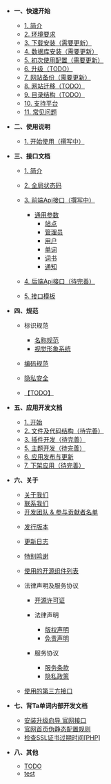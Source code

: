 - **一、快速开始**

	- [1. 简介](/manual/start/introduction)
	- [2. 环境要求](/manual/start/requirements)
	- [3. 下载安装（需要更新）](/manual/start/install)
	- [4. 数据库安装（需要更新）](/manual/start/database)
	- [5. 初次使用配置（需要更新）](/manual/start/initial-configuration)
	- [6. 升级（TODO）](/manual/start/upgrade)
	- [7. 网站备份（需要更新）](/manual/start/backup)
	- [8. 网站迁移（TODO）](/manual/start/migration)
	- [9. 目录结构（TODO）](/manual/start/directory-structure)
	- [10. 支持平台](/manual/start/platform)
	- [11. 常见问题](/manual/start/faq)

- **二、使用说明**

	- [1. 开始使用（撰写中）](/manual/instructions/start-using)

- **三、接口文档**

	- [1. 简介](/manual/api/introduction)
	- [2. 全局状态码](/manual/api/status-code)
	- [3. 前端Api接口（撰写中）](/manual/api/frontend-interface/overview)

        - [通用参数](/manual/api/frontend-interface/General)
            - [站点](/manual/api/frontend-interface/Site)
            - [管理员](/manual/api/frontend-interface/Admin)
            - [用户](/manual/api/frontend-interface/User)
            - [单词](/manual/api/frontend-interface/Words)
            - [词书](/manual/api/frontend-interface/Wordbooks)
            - [通知](/manual/api/frontend-interface/Notice)

	- [4. 后端Api接口（待完善）](/manual/api/backend-interface)
	- [5. 接口模板](/manual/api/interface-template)

- **四、规范**

	- <span style="font-weight: normal;">标识规范</span>

		- [名称规范](/manual/standard/logo/name)
		- [视觉形象系统](/manual/standard/logo/tavi)

	- [编码规范](/manual/standard/code-specification)

	- [隐私安全](/manual/standard/security-specification)

	- [【TODO】](/manual/standard/xxx)

- **五、应用开发文档**

	- [1. 开始](/manual/app-developer/start)
	- [2. 文件及代码结构（待完善）](/manual/app-developer/file-structure)
	- [3. 插件开发（待完善）](/manual/app-developer/plugin/overview)
	- [5. 主题开发（待完善）](/manual/app-developer/theme/overview)
	- [6. 应用发布与更新](/manual/app-developer/release-and-update)
	- [7. 下架应用（待完善）](/manual/app-developer/downshelf)

- **六、关于**

	<!-- 关于我们 -->
	- [关于我们](/manual/about/about-us)
	- [联系我们](/manual/about/contact)
	- [开发团队 & 参与贡献者名单](/manual/about/contributors)

	<!-- 关于项目 -->
	- [发行版本](/manual/about/version/release)
	- [更新日志](/manual/about/version/changelog)

	- [特别鸣谢](/manual/about/acknowledgement)
	- [使用的开源组件列表](/manual/about/open-source-project)
    - <span style="font-weight: normal;">法律声明及服务协议</span>

        - [开源许可证](/manual/about/license/MIT)

        - <span style="font-weight: normal;">法律声明</span>

            - [版权声明](/manual/about/policy/copyright)
            - [免责声明](/manual/about/policy/disclaimer)

        - <span style="font-weight: normal;">服务协议</span>

            - [服务条款](/manual/about/agreement/terms-of-use)
            - [隐私政策](/manual/about/agreement/privacy-policy)
    
    - [使用的第三方接口](/manual/about/third-party-interface)

- **七、背Ta单词内部开发文档**

    - [安装升级向导 官网接口](/manual/internal/deployment-wizard)
    - [官网首页伪静态配置规则](/manual/internal/pseudo-static)
    - [检查SSL证书过期时间[PHP]](/manual/internal/check-cert)

- **八、其他**

    - [TODO](/manual/todo)
    - [test](/manual/test)